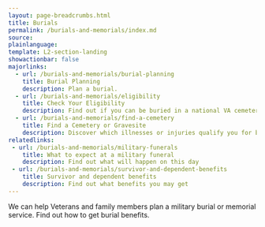 ```yaml
---
layout: page-breadcrumbs.html
title: Burials
permalink: /burials-and-memorials/index.md
source:
plainlanguage:
template: L2-section-landing
showactionbar: false
majorlinks:
  - url: /burials-and-memorials/burial-planning
    title: Burial Planning
    description: Plan a burial.
  - url: /burials-and-memorials/eligibility
    title: Check Your Eligibility
    description: Find out if you can be buried in a national VA cemetery.
  - url: /burials-and-memorials/find-a-cemetery
    title: Find a Cemetery or Gravesite 
    description: Discover which illnesses or injuries qualify you for benefits.
relatedlinks:
 - url: /burials-and-memorials/military-funerals
    title: What to expect at a military funeral
    description: Find out what will happen on this day 
 - url: /burials-and-memorials/survivor-and-dependent-benefits
    title: Survivor and dependent benefits
    description: Find out what benefits you may get    
---
```


We can help Veterans and family members plan a military burial or memorial service. Find out how to get burial benefits. 


